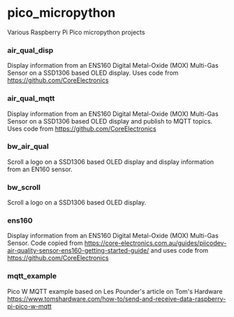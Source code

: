 # pico_micropython
Various Raspberry Pi Pico micropython projects

### air_qual_disp
Display information from an ENS160 Digital Metal-Oxide (MOX) Multi-Gas Sensor on a SSD1306 based OLED display.  Uses code from https://github.com/CoreElectronics

### air_qual_mqtt
Display information from an ENS160 Digital Metal-Oxide (MOX) Multi-Gas Sensor on a SSD1306 based OLED display and publish to MQTT topics. Uses code from https://github.com/CoreElectronics 

### bw_air_qual
Scroll a logo on a SSD1306 based OLED display and display information from an EN160 sensor.

### bw_scroll
Scroll a logo on a SSD1306 based OLED display.

### ens160
Display information from an ENS160 Digital Metal-Oxide (MOX) Multi-Gas Sensor.  Code copied from https://core-electronics.com.au/guides/piicodev-air-quality-sensor-ens160-getting-started-guide/ and uses code from https://github.com/CoreElectronics

### mqtt_example
Pico W MQTT example based on Les Pounder's article on Tom's Hardware https://www.tomshardware.com/how-to/send-and-receive-data-raspberry-pi-pico-w-mqtt

